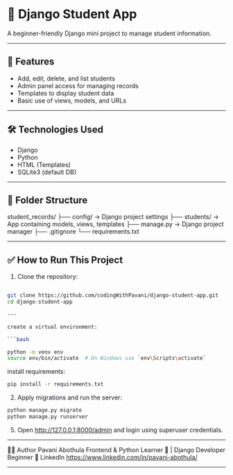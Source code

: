 # 📝 Django Student App

A beginner-friendly Django mini project to manage student information.

---

## 🚀 Features

- Add, edit, delete, and list students
- Admin panel access for managing records
- Templates to display student data
- Basic use of views, models, and URLs

---

## 🛠️ Technologies Used

- Django
- Python
- HTML (Templates)
- SQLite3 (default DB)

---

## 📁 Folder Structure

student_records/
├── config/ → Django project settings
├── students/ → App containing models, views, templates
├── manage.py → Django project manager
├── .gitignore
└── requirements.txt

---

## ✅ How to Run This Project

1. Clone the repository:

```bash

git clone https://github.com/codingWithPavani/django-student-app.git
cd django-student-app

---

create a virtual environment:

```bash

python -m venv env
source env/bin/activate  # On Windows use `env\Scripts\activate`

```

install requirements:

```bash
pip install -r requirements.txt

```

2. Apply migrations and run the server:

```bash
python manage.py migrate
python manage.py runserver

```
5. Open http://127.0.0.1:8000/admin and login using superuser credentials.

---

👩‍💻 Author
Pavani Abothula
Frontend & Python Learner 🌱 | Django Developer Beginner
🔗 LinkedIn
https://www.linkedin.com/in/pavani-abothula/

---



